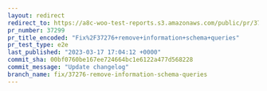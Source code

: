```yaml
---
layout: redirect
redirect_to: https://a8c-woo-test-reports.s3.amazonaws.com/public/pr/37299/e2e/index.html
pr_number: 37299
pr_title_encoded: "Fix%2F37276+remove+information+schema+queries"
pr_test_type: e2e
last_published: "2023-03-17 17:04:12 +0000"
commit_sha: 00bf0760be167ee724664bc1e6122a477d568228
commit_message: "Update changelog"
branch_name: fix/37276-remove-information-schema-queries
---
```

